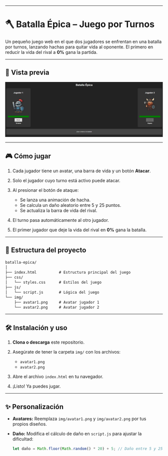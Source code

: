 
---

# 🪓 Batalla Épica – Juego por Turnos

Un pequeño juego web en el que dos jugadores se enfrentan en una batalla por turnos, lanzando hachas para quitar vida al oponente.
El primero en reducir la vida del rival a **0%** gana la partida.

---

## 📸 Vista previa

![Vista previa](img/captura.png) <!-- Cambia por tu screenshot si tienes uno -->

---

## 🎮 Cómo jugar

1. Cada jugador tiene un avatar, una barra de vida y un botón **Atacar**.
2. Solo el jugador cuyo turno está activo puede atacar.
3. Al presionar el botón de ataque:

   * Se lanza una animación de hacha.
   * Se calcula un daño aleatorio entre 5 y 25 puntos.
   * Se actualiza la barra de vida del rival.
4. El turno pasa automáticamente al otro jugador.
5. El primer jugador que deje la vida del rival en **0%** gana la batalla.

---

## 📂 Estructura del proyecto

```
batalla-epica/
│
├── index.html          # Estructura principal del juego
├── css/
│   └── styles.css      # Estilos del juego
├── js/
│   └── script.js       # Lógica del juego
└── img/
    ├── avatar1.png     # Avatar jugador 1
    └── avatar2.png     # Avatar jugador 2
```

---

## 🛠️ Instalación y uso

1. **Clona o descarga** este repositorio.
2. Asegúrate de tener la carpeta `img/` con los archivos:

   * `avatar1.png`
   * `avatar2.png`
3. Abre el archivo `index.html` en tu navegador.
4. ¡Listo! Ya puedes jugar.

---

## ✨ Personalización

* **Avatares:** Reemplaza `img/avatar1.png` y `img/avatar2.png` por tus propios diseños.
* **Daño:** Modifica el cálculo de daño en `script.js` para ajustar la dificultad:

  ```javascript
  let daño = Math.floor(Math.random() * 20) + 5; // Daño entre 5 y 25
  ```


